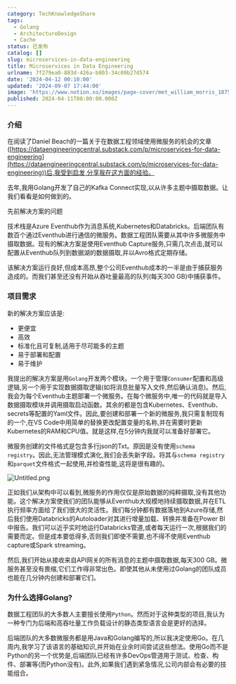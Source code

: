 ```yaml
---
category: TechKnowledgeShare
tags:
  - Golang
  - ArchitectureDesign
  - Cache
status: 已发布
catalog: []
slug: microservices-in-data-engineering
title: Microservices in Data Engineering
urlname: 7f279ea0-883d-426a-b803-34c09b27d574
date: '2024-04-12 00:10:00'
updated: '2024-09-07 17:44:00'
image: 'https://www.notion.so/images/page-cover/met_william_morris_1875.jpg'
published: 2024-04-11T08:00:00.000Z
---
```


### 介绍


在阅读了Daniel Beach的一篇关于在数据工程领域使用微服务的机会的文章([https://dataengineeringcentral.substack.com/p/microservices-for-data-engineering](https://dataengineeringcentral.substack.com/p/microservices-for-data-engineering))后,我受到启发,分享我在这方面的经验。


去年,我用Golang开发了自己的Kafka Connect实现,以从许多主题中摄取数据。让我们看看是如何做到的。


先前解决方案的问题


技术栈是Azure Eventhub作为消息系统,Kubernetes和Databricks。后端团队有数百个通过Eventhub进行通信的微服务。数据工程团队需要从其中许多微服务中摄取数据。现有的解决方案是使用Eventhub Capture服务,只需几次点击,就可以配置从Eventhub队列到数据湖的数据摄取,并以Avro格式定期存储。


该解决方案运行良好,但成本高昂,整个公司Eventhub成本的一半是由于捕获服务造成的。而我们甚至还没有开始从吞吐量最高的队列(每天300 GB)中捕获事件。


### 项目需求


新的解决方案应该是:

- 更便宜
- 高效
- 标准化且可复制,适用于尽可能多的主题
- 易于部署和配置
- 易于维护

我提出的解决方案是用`Golang`开发两个模块。一个用于管理`Consumer`配置和高级逻辑,另一个用于实现数据摄取逻辑(如将消息批量写入文件,然后确认消息)。然后,我会为每个Eventhub主题部署一个微服务。在每个微服务中,唯一的代码就是导入数据摄取模块并调用摄取启动函数。其余的都是包含Kubernetes、Eventhub、secrets等配置的Yaml文件。因此,要创建和部署一个新的微服务,我只需复制现有的一个,在VS Code中用简单的替换更改配置变量的名称,并在需要时更新Kubernetes的RAM和CPU值。就是这样,在5分钟内我就可以准备好部署它。


微服务创建的文件格式是包含多行json的Txt。原因是没有使用`schema registry`。因此,无法管理模式演化,我们会丢失新字段。将其与`schema registry`和`parquet`文件格式一起使用,并检查性能,这将是很有趣的。


![Untitled.png](https://prod-files-secure.s3.us-west-2.amazonaws.com/5d24fe63-e567-4804-86f9-9fdc62e13082/4e0f8d5d-b295-4408-9363-660688d511a9/Untitled.png?X-Amz-Algorithm=AWS4-HMAC-SHA256&X-Amz-Content-Sha256=UNSIGNED-PAYLOAD&X-Amz-Credential=ASIAZI2LB466Z2JXSHNN%2F20250225%2Fus-west-2%2Fs3%2Faws4_request&X-Amz-Date=20250225T053736Z&X-Amz-Expires=3600&X-Amz-Security-Token=IQoJb3JpZ2luX2VjEAYaCXVzLXdlc3QtMiJHMEUCIQCBP7G6IXZiGaKfwODkdTWZzQ16DONN93AmfyD0%2BxxABgIgcgJsc982bq8uU3TfqK0zmetvzlm1E8cJSkhM49P3dGsq%2FwMIPxAAGgw2Mzc0MjMxODM4MDUiDCO%2FD9v%2FiotjAy95QyrcA5MNhmx4BHDXMBauFzpzjtJdvBUHCprij243I%2Fjm1OkllX6YZNWujxbzPWbcJGHLKXGFdAtXHlQCpRZ22hCb%2Fm950ToUUAtZw9GYuhPjlpxRfbYPZ4OrhF0sI9tpzBPPyFYB1izWUvMRZzZvo0nVt9jo%2FUShzeHR7GjOloty18nTpPgv875bsc%2BYtp7z%2FcXIr%2B8f7hpPMEfqtyKgtDgPE%2FLdkCDVSpLRBPXDunW22yZi2bfNcZt1Udxmfqb9MHYG7tukw5C2i4IzO0iVPUIcFNiks5P2dg2U91t4c5jO0AxfJl2oS2pjDqnP%2FiyQIR2WYQUSMMEkLyPLBZFFvRqwdvG4h29sscNb6YLV%2BbnvH1ZKgn5jg06ubv50Chp7iMAruuTnsfPDW8VfTcgETRKA7uhdUCfx62eD4PBeGIQQFASA9VwLokHQiAcLOJXp290AY82vp6WCT9lDEgzHx0cfxMpC6dbgc88cY3%2BQeI0JNvxYzmsrOzBsdN46OhRDEbObFOA5vhtsRwWuVQNukZRvEHHdsC8CyRnXmMCxjX5QLUtq47g8cBaUlBFsOmYeJhX6GOZ4gdWqKB7vHSQ53Dt9XHqr9b6EL3Oga0AGAgIE7Gx5lCyUiV8HafUCWYUOMKWs9b0GOqUB9CPRAFhpFZsnUBMZVkMkA8S9ALDV0olULVVeb4T2J76Tub%2FXrQRqqOGo%2FUwllzi3JmWTvEszWp2iS9c7No4XBrrouncJGHlhxhKc4TT9fOKkIyS8OdMSNtJmr%2Bkl3fiCXT5O%2BdhRrvknzc3sZyBCFhe5zVlzwY9aUvuo4FrNLf3K2gMMA7TD5g7CswsEx9dv8FLfPqIoxr6DplyB46DiTBNyCCXG&X-Amz-Signature=f64f7211e88ad89bf80705014d82f0e13d06e12e9b6bf9c15e275a69309f1a8c&X-Amz-SignedHeaders=host&x-id=GetObject)


正如我们从架构中可以看到,微服务的作用仅仅是原始数据的纯粹摄取,没有其他功能。这个解决方案使我们的团队能够从Eventhub大规模地持续摄取数据,并在ETL执行频率方面给了我们很大的灵活性。我们每分钟都有数据落地到Azure存储,然后我们使用Databricks的Autoloader对其进行增量加载、转换并准备在Power BI中报告。我们可以近乎实时地运行Databricks管道,或者每天运行一次,根据我们的需要而定。但是成本要低得多,否则我们即使不需要,也不得不使用Eventhub capture或Spark streaming。


然后,我们开始从接收来自API网关的所有消息的主题中摄取数据,每天300 GB。微服务甚至没有畏缩,它们工作得非常出色。即使其他从未使用过Golang的团队成员也能在几分钟内创建和部署它们。


### 为什么选择Golang?


数据工程团队的大多数人主要擅长使用`Python`。然而对于这种类型的项目,我认为一种专门为后端和高吞吐量工作负载设计的静态类型语言会是更好的选择。


后端团队的大多数微服务都是用Java和Golang编写的,所以我决定使用Go。在几周内,我学习了该语言的基础知识,并开始在业余时间尝试这些想法。使用Go而不是Python的另一个优势是,后端团队已经有许多DevOps管道用于测试、检查、构件、部署等(而Python没有)。此外,如果我们遇到紧急情况,公司内部会有必要的技能组合。

